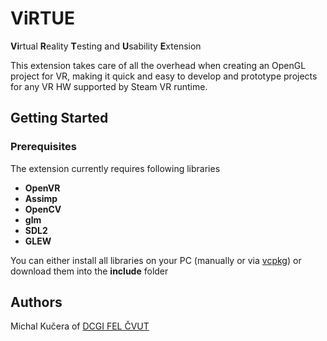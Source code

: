# ViRTUE
**Vi**rtual **R**eality **T**esting and **U**sability **E**xtension

This extension takes care of all the overhead when creating an OpenGL project for VR, making it quick and easy to develop and prototype projects for any VR HW supported by Steam VR runtime.

## Getting Started

### Prerequisites

The extension currently requires following libraries

* **OpenVR**
* **Assimp**
* **OpenCV**
* **glm**
* **SDL2**
* **GLEW**

You can either install all libraries on your PC (manually or via [vcpkg](https://github.com/microsoft/vcpkg)) or download them into the **include** folder

## Authors

Michal Kučera of [DCGI FEL ČVUT](https://dcgi.fel.cvut.cz/)